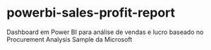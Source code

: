 # powerbi-sales-profit-report
Dashboard em Power BI para análise de vendas e lucro baseado no Procurement Analysis Sample da Microsoft
